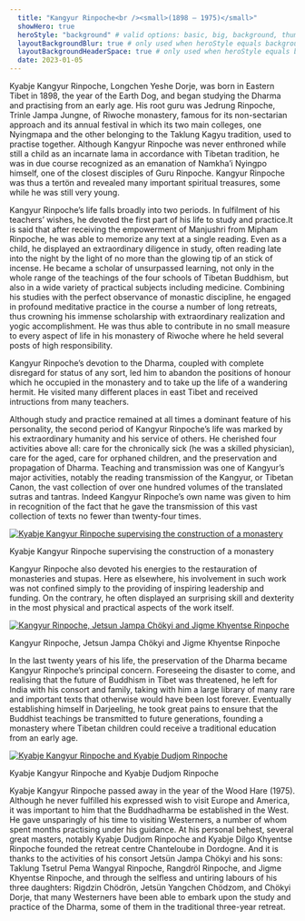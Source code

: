 ```yaml
---
  title: "Kangyur Rinpoche<br /><small>(1898 – 1975)</small>"
  showHero: true
  heroStyle: "background" # valid options: basic, big, background, thumbAndBackground
  layoutBackgroundBlur: true # only used when heroStyle equals background or thumbAndBackground
  layoutBackgroundHeaderSpace: true # only used when heroStyle equals background
  date: 2023-01-05
---
```


Kyabje Kangyur Rinpoche, Longchen Yeshe Dorje, was born in Eastern Tibet in 1898, the year of the Earth Dog, and began studying the Dharma and practising from an early age. His root guru was Jedrung Rinpoche, Trinle Jampa Jungne, of Riwoche monastery, famous for its non-sectarian approach and its annual festival in which its two main colleges, one Nyingmapa and the other belonging to the Taklung Kagyu tradition, used to practise together. Although Kangyur Rinpoche was never enthroned while still a child as an incarnate lama in accordance with Tibetan tradition, he was in due course recognized as an emanation of Namkha’i Nyingpo himself, one of the closest disciples of Guru Rinpoche. Kangyur Rinpoche was thus a tertön and revealed many important spiritual treasures, some while he was still very young. 

Kangyur Rinpoche’s life falls broadly into two periods. In fulfilment of his teachers’ wishes, he devoted the first part of his life to study and practice.It is said that after receiving the empowerment of Manjushri from Mipham Rinpoche, he was able to memorize any text at a single reading. Even as a child, he displayed an extraordinary diligence in study, often reading late into the night by the light of no more than the glowing tip of an stick of incense. He became a scholar of unsurpassed learning, not only in the whole range of the teachings of the four schools of Tibetan Buddhism, but also in a wide variety of practical subjects including medicine. Combining his studies with the perfect observance of monastic discipline, he engaged in profound meditative practice in the course a number of long retreats, thus crowning his immense scholarship with extraordinary realization and yogic accomplishment. He was thus able to contribute in no small measure to every aspect of life in his monastery of Riwoche where he held several posts of high responsibility. 

Kangyur Rinpoche’s devotion to the Dharma, coupled with complete disregard for status of any sort, led him to abandon the positions of honour which he occupied in the monastery and to take up the life of a wandering hermit. He visited many different places in east Tibet and received intructions from many teachers. 

Although study and practice remained at all times a dominant feature of his personality, the second period of Kangyur Rinpoche’s life was marked by his extraordinary humanity and his service of others. He cherished four activities above all: care for the chronically sick (he was a skilled physician), care for the aged, care for orphaned children, and the preservation and propagation of Dharma. Teaching and transmission was one of Kangyur’s major activities, notably the reading transmission of the Kangyur, or Tibetan Canon, the vast collection of over one hundred volumes of the translated sutras and tantras. Indeed Kangyur Rinpoche’s own name was given to him in recognition of the fact that he gave the transmission of this vast collection of texts no fewer than twenty-four times. 

[ ![Kyabje Kangyur Rinpoche supervising the construction of a monastery](/images/img_KKR_work-150x150.jpg) ](http://www.songtsen.org/songtsen/wp-content/uploads/sites/2/2013/11/img_KKR_work.jpg)

Kyabje Kangyur Rinpoche supervising the construction of a monastery 

Kangyur Rinpoche also devoted his energies to the restauration of monasteries and stupas. Here as elsewhere, his involvement in such work was not confined simply to the providing of inspiring leadership and funding. On the contrary, he often displayed an surprising skill and dexterity in the most physical and practical aspects of the work itself. 

[ ![Kangyur Rinpoche, Jetsun Jampa Chökyi and Jigme Khyentse Rinpoche](/images/img_KKR_famille-150x150.jpg) ](http://www.songtsen.org/songtsen/wp-content/uploads/sites/2/2013/11/img_KKR_famille.jpg)

Kangyur Rinpoche, Jetsun Jampa Chökyi and Jigme Khyentse Rinpoche 

In the last twenty years of his life, the preservation of the Dharma became Kangyur Rinpoche’s principal concern. Foreseeing the disaster to come, and realising that the future of Buddhism in Tibet was threatened, he left for India with his consort and family, taking with him a large library of many rare and important texts that otherwise would have been lost forever. Eventually establishing himself in Darjeeling, he took great pains to ensure that the Buddhist teachings be transmitted to future generations, founding a monastery where Tibetan children could receive a traditional education from an early age. 

[ ![Kyabje Kangyur Rinpoche and Kyabje Dudjom Rinpoche](/images/img_KKR_DR-150x150.jpg) ](http://www.songtsen.org/songtsen/wp-content/uploads/sites/2/2013/11/img_KKR_DR.jpg)

Kyabje Kangyur Rinpoche and Kyabje Dudjom Rinpoche 

Kyabje Kangyur Rinpoche passed away in the year of the Wood Hare (1975). Although he never fulfilled his expressed wish to visit Europe and America, it was important to him that the Buddhadharma be established in the West. He gave unsparingly of his time to visiting Westerners, a number of whom spent months practising under his guidance. At his personal behest, several great masters, notably Kyabje Dudjom Rinpoche and Kyabje Dilgo Khyentse Rinpoche founded the retreat centre Chanteloube in Dordogne. And it is thanks to the activities of his consort Jetsün Jampa Chökyi and his sons: Taklung Tsetrul Pema Wangyal Rinpoche, Rangdröl Rinpoche, and Jigme Khyentse Rinpoche, and through the selfless and untiring labours of his three daughters: Rigdzin Chödrön, Jetsün Yangchen Chödzom, and Chökyi Dorje, that many Westerners have been able to embark upon the study and practice of the Dharma, some of them in the traditional three-year retreat. 
